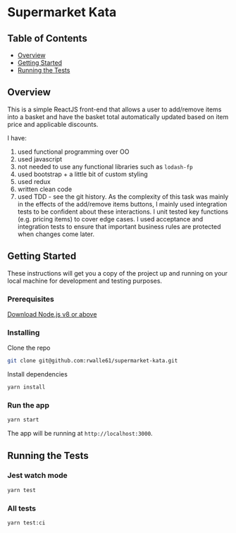 # Supermarket Kata

## Table of Contents

- [Overview](#overview)
- [Getting Started](#getting-started)
- [Running the Tests](#running-the-tests)

## Overview

This is a simple ReactJS front-end that allows a user to add/remove items into a basket and have the basket total automatically updated based on item price and applicable discounts.

I have:

1. used functional programming over OO
2. used javascript
3. not needed to use any functional libraries such as `lodash-fp`
4. used bootstrap + a little bit of custom styling
5. used redux
6. written clean code
7. used TDD - see the git history. As the complexity of this task was mainly in the effects of the add/remove items buttons, I mainly used integration tests to be confident about these interactions. I unit tested key functions (e.g. pricing items) to cover edge cases. I used acceptance and integration tests to ensure that important business rules are protected when changes come later.

## Getting Started

These instructions will get you a copy of the project up and running on your local machine for development and testing purposes.

### Prerequisites

[Download Node.js v8 or above](https://github.com/nodejs/node#download)

### Installing

Clone the repo

```bash
git clone git@github.com:rwalle61/supermarket-kata.git
```

Install dependencies

```bash
yarn install
```

### Run the app

```bash
yarn start
```

The app will be running at `http://localhost:3000`.

## Running the Tests

### Jest watch mode

```bash
yarn test
```

### All tests

```bash
yarn test:ci
```
